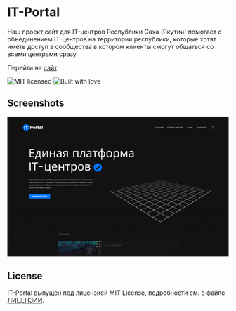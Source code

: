# IT-Portal
Наш проект сайт для IT-центров Республики Саха (Якутии) помогает с объединением IT-центров на территории республики, которые хотят иметь доступ в сообщества в котором клиенты смогут общаться со всеми центрами сразу.

Перейти на [сайт](https://it-portal.site/).

[ЛИЦЕНЗИИ]: LICENSE


![MIT licensed](https://img.shields.io/badge/license-MIT-blue.svg)
![Built with love](https://img.shields.io/badge/built%20with-%E2%9D%A4-FF8080.svg)

## Screenshots

![КАРТИНКА](https://github.com/createandchoose/IT-Portal/blob/main/images/prew.png)

## License

IT-Portal выпущен под лицензией MIT License, подробности см. в файле [ЛИЦЕНЗИИ][].

[ЛИЦЕНЗИИ]: LICENSE
